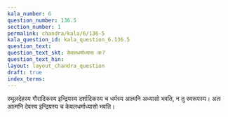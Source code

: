 ```yaml
---
kala_number: 6
question_number: 136.5
section_number: 1
permalink: chandra/kala/6/136-5
kala_question_id: kala_question_6.136.5
question_text: 
question_text_skt: केवलधर्माध्यासः कः?
question_text_hin: 
layout: layout_chandra_question
draft: true
index_terms:
---
```


<!-- skt-start -->
स्थूलदेहस्य गौरादिकस्य इन्द्रियस्य दर्शादिकस्य च धर्मस्य आत्मनि अध्यासो भवति, न तु स्वरूपस्य। अतः आत्मनि देवस्य इन्द्रियस्य च केवलधर्माध्यासो भवति।
<!-- skt-end -->

<!-- eng-start -->
<!-- eng-end -->

